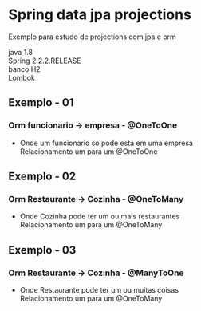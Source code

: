 # Spring data jpa projections
Exemplo para estudo de projections com jpa e orm

java 1.8 </br>
Spring 2.2.2.RELEASE </br>
banco H2 </br>
Lombok </br>

## Exemplo - 01
### Orm funcionario -> empresa - @OneToOne
 * Onde um funcionario so pode esta em uma empresa </br>
   Relacionamento um para um @OneToOne </br>
      
## Exemplo - 02
### Orm Restaurante -> Cozinha -  @OneToMany
 * Onde Cozinha pode ter um ou mais restaurantes </br>
   Relacionamento um para um @OneToMany</br> 
   
## Exemplo - 03
### Orm Restaurante -> Cozinha - @ManyToOne
 * Onde Restaurante pode ter um ou muitas coisas </br>
   Relacionamento um para um @OneToMany</br> 

